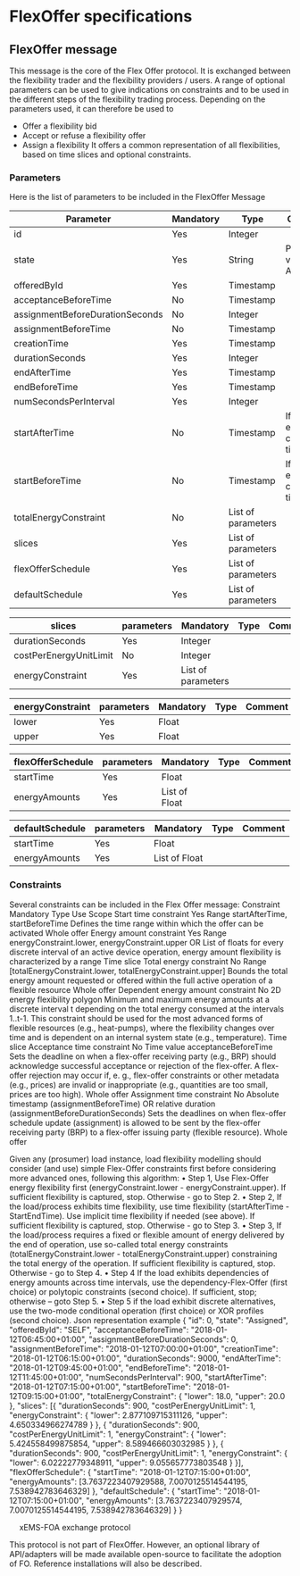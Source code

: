 # FlexOffer specifications


## FlexOffer message 

This message is the core of the Flex Offer protocol. It is exchanged between the flexibility trader and the flexibility providers / users. A range of optional parameters can be used to give indications on constraints and to be used in the different steps of the flexibility trading process.
Depending on the parameters used, it can therefore be used to 
-	Offer a flexibility bid
-	Accept or refuse a flexibility offer
-	Assign a flexibility
It offers a common representation of all flexibilities, based on time slices and optional constraints.

### Parameters
Here is the list of parameters to be included in the FlexOffer Message

|Parameter|Mandatory | Type | Comment|
|---------|--------- | ---- | -------|
|id | Yes | Integer| |			
|state|Yes|String|Possible values: Assigned| 
|offeredById|Yes|Timestamp||
|acceptanceBeforeTime|No|Timestamp||
|assignmentBeforeDurationSeconds|No|Integer||
|assignmentBeforeTime|No|Timestamp||
|creationTime|Yes|Timestamp||
|durationSeconds|Yes|Integer||
|endAfterTime|Yes|Timestamp||
|endBeforeTime|Yes|Timestamp|
|numSecondsPerInterval|Yes|Integer|
|startAfterTime|No|Timestamp|If not explicated: current time|
|startBeforeTime|No|Timestamp|If not explicated: current time|
|totalEnergyConstraint|No|List of parameters|
|slices|Yes|List of parameters|
|flexOfferSchedule|Yes|List of parameters|
|defaultSchedule|Yes|List of parameters|

|slices|parameters|Mandatory|Type|Comment|
|---------|---------| ----|-------|---|
|durationSeconds|Yes|Integer|
|costPerEnergyUnitLimit|No|Integer||
|energyConstraint|Yes|List of parameters||	

|energyConstraint|parameters|Mandatory|Type|Comment|
|---------|---------| ----|-------|---|
|lower|Yes|Float|	
|upper|Yes|Float|	

|flexOfferSchedule|parameters|Mandatory|Type|Comment|
|---------|---------| ----|-------|---|
|startTime|Yes|Float|
|energyAmounts|Yes|List of Float|

|defaultSchedule|parameters|Mandatory|Type|Comment|
|---------|---------| ----|-------|---|
|startTime|Yes|Float|
|energyAmounts|Yes|List of Float|

### Constraints
Several constraints can be included in the Flex Offer message: 
Constraint	Mandatory	Type	Use	Scope
Start time constraint	Yes	Range
startAfterTime,
startBeforeTime	Defines the time range within which the offer can be activated	Whole offer
Energy amount constraint	Yes	Range
energyConstraint.lower, energyConstraint.upper
OR 
List of floats	for every discrete interval of an active device operation, energy amount flexibility is characterized by a range	Time slice 
Total energy constraint	No	Range
[totalEnergyConstraint.lower, totalEnergyConstraint.upper]	Bounds the total energy amount requested or offered within the full active operation of a flexible resource	Whole offer
Dependent energy amount constraint	No	2D energy flexibility polygon
	Minimum and maximum energy amounts at a discrete interval t depending on the total energy consumed at the intervals 1..t-1. 
This constraint should be used for the most advanced forms of flexible resources (e.g., heat-pumps), where the flexibility changes over time and is dependent on an internal system state (e.g., temperature).	Time slice
Acceptance time constraint	No	Time value
acceptanceBeforeTime	Sets the deadline on when a flex-offer receiving party (e.g., BRP) should
acknowledge successful acceptance or rejection of the flex-offer. A flex-offer rejection may occur if, e. g., flex-offer constraints or other metadata (e.g., prices) are invalid or inappropriate (e.g., quantities are too small, prices are too high).	Whole offer
Assignment time constraint	No	Absolute timestamp (assignmentBeforeTime) 
OR relative duration (assignmentBeforeDurationSeconds)
	Sets the deadlines on when flex-offer schedule update (assignment) is allowed to be sent by the flex-offer receiving party (BRP) to a flex-offer issuing party (flexible resource).	Whole offer

Given any (prosumer) load instance, load flexibility modelling should consider (and use) simple Flex-Offer constraints first before considering more advanced ones, following this algorithm:
•	Step 1, Use Flex-Offer energy flexibility first (energyConstraint.lower - energyConstraint.upper). If sufficient flexibility is captured, stop. Otherwise - go to Step 2.
•	Step 2, If the load/process exhibits time flexibility, use time flexibility (startAfterTime - StartEndTime). Use implicit time flexibility if needed (see above). If sufficient flexibility is captured, stop. Otherwise - go to Step 3.
•	Step 3, If the load/process requires a fixed or flexible amount of energy delivered by the end of operation, use so-called total energy constraints (totalEnergyConstraint.lower - totalEnergyConstraint.upper) constraining the total energy of the operation. If sufficient flexibility is captured, stop. Otherwise - go to Step 4.
•	Step 4 If the load exhibits dependencies of energy amounts across time intervals, use the dependency-Flex-Offer (first choice) or polytopic constraints (second choice). If sufficient, stop; otherwise – goto Step 5.
•	Step 5 if the load exhibit discrete alternatives, use the two-mode conditional operation (first choice) or XOR profiles (second choice).
Json representation example
{
"id": 0,
"state": "Assigned",
"offeredById": "SELF",
"acceptanceBeforeTime": "2018-01-12T06:45:00+01:00",
"assignmentBeforeDurationSeconds": 0,
"assignmentBeforeTime": "2018-01-12T07:00:00+01:00",
"creationTime": "2018-01-12T06:15:00+01:00",
"durationSeconds": 9000,
"endAfterTime": "2018-01-12T09:45:00+01:00",
"endBeforeTime": "2018-01-12T11:45:00+01:00",
"numSecondsPerInterval": 900,
"startAfterTime": "2018-01-12T07:15:00+01:00",
"startBeforeTime": "2018-01-12T09:15:00+01:00",
"totalEnergyConstraint": {
"lower": 18.0,
"upper": 20.0
},
"slices": [{
"durationSeconds": 900,
"costPerEnergyUnitLimit": 1,
"energyConstraint": {
"lower": 2.877109715311126,
"upper": 4.650334966274789
}
},
{
"durationSeconds": 900,
"costPerEnergyUnitLimit": 1,
"energyConstraint": {
"lower": 5.424558499875854,
"upper": 8.589466603032985
}
},
{
"durationSeconds": 900,
"costPerEnergyUnitLimit": 1,
"energyConstraint": {
"lower": 6.02222779348911,
"upper": 9.055657773803548
}
}],
"flexOfferSchedule": {
"startTime": "2018-01-12T07:15:00+01:00",
"energyAmounts": [3.7637223407929588,
7.0070125514544195,
7.538942783646329]
},
"defaultSchedule": {
"startTime": "2018-01-12T07:15:00+01:00",
"energyAmounts": [3.7637223407929574,
7.0070125514544195,
7.538942783646329]
}
} 





 
xEMS-FOA exchange protocol

This protocol is not part of FlexOffer. However, an optional library of API/adapters will be made available open-source to facilitate the adoption of FO. Reference installations will also be described.

